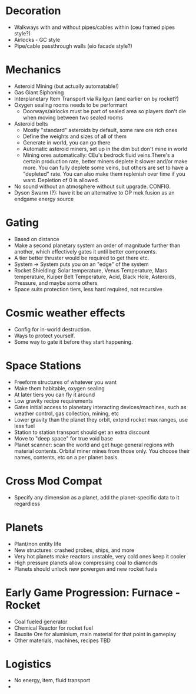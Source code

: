 # Decoration
* Walkways with and without pipes/cables within (ceu framed pipes style?)
* Airlocks - GC style
* Pipe/cable passthrough walls (eio facade style?)

# Mechanics
* Asteroid Mining (but actually automatable!)
* Gas Giant Siphoning
* Interplanetary Item Transport via Railgun (and earlier on by rocket?)
* Oxygen sealing rooms needs to be performant
    * Doorways/airlocks must be part of sealed area so players don't die when moving between two sealed rooms
* Asteroid belts
    * Mostly "standard" asteroids by default, some rare ore rich ones
    * Define the weights and sizes of all of them
    * Generate in world, you can go there
    * Automatic asteroid miners, set up in the dim but don't mine in world
    * Mining ores automatically: CEu's bedrock fluid veins.There's a certain production rate, better miners deplete it slower and/or make more. You can fully deplete some veins, but others are set to have a "depleted" rate. You can also make them replenish over time if you want. Depletion of 0 is allowed.
* No sound without an atmosphere without suit upgrade. CONFIG.
* Dyson Swarm (?): have it be an alternative to OP mek fusion as an endgame energy source


# Gating
* Based on distance
* Make a second planetary system an order of magnitude further than another, which effectively gates it until better components.
* A tier better thruster would be required to get there etc.
* System -> System puts you on an "edge" of the system
* Rocket Shielding: Solar temperature, Venus Temperature, Mars temperature, Kuiper Belt Temperature, Acid, Black Hole, Asteroids, Pressure, and maybe some others
* Space suits protection tiers, less hard required, not recursive


# Cosmic weather effects
* Config for in-world destruction.
* Ways to protect yourself.
* Some way to gate it before they start happening.


# Space Stations
* Freeform structures of whatever you want
* Make them habitable, oxygen sealing
* At later tiers you can fly it around
* Low gravity recipe requirements
* Gates initial access to planetary interacting devices/machines, such as weather control, gas collection, mining, etc
* Lower gravity than the planet they orbit, extend rocket max ranges, use less fuel
* Station to station transport should get an extra discount
* Move to "deep space" for true void base
* Planet scanner: scan the world and get huge general regions with material contents. Orbital miner mines from those only. You choose their names, contents, etc on a per planet basis.


# Cross Mod Compat
* Specify any dimension as a planet, add the planet-specific data to it regardless


# Planets
* Plant/non entity life
* New structures: crashed probes, ships, and more
* Very hot planets make reactors unstable, very cold ones keep it cooler
* High pressure planets allow compressing coal to diamonds
* Planets should unlock new powergen and new rocket fuels


# Early Game Progression: Furnace - Rocket
* Coal fueled generator
* Chemical Reactor for rocket fuel
* Bauxite Ore for aluminium, main material for that point in gameplay
* Other materials, machines, recipes TBD


# Logistics
* No energy, item, fluid transport
* 
